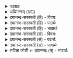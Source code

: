 <details><summary>पदपाठः</summary>

धू॒म्रान्। व॒स॒न्ताय॑। आ। ल॒भ॒ते॒। श्वे॒तान्। ग्री॒ष्माय॑। कृ॒ष्णान्। व॒र्षाभ्यः॑। अ॒रु॒णान्। श॒रदे॑। पृष॑तः। हे॒म॒न्ताय॑। पिशङ्गा॑न्। शिशि॑राय। ११।
</details>

<details><summary>अधिमन्त्रम् (VC)</summary>

- वसन्तादयो देवताः
- प्रजापतिर्ऋषिः
- स्वराड्बृहती
- मध्यमः
</details>

<details><summary>दयानन्द-सरस्वती (हि) - विषयः</summary>

फिर उसी विषय को अगले मन्त्र में कहा है ॥
</details>

<details><summary>दयानन्द-सरस्वती (हि) - पदार्थः</summary>

पदार्थान्वयभाषाः -  जो मनुष्य (वसन्ताय) वसन्त ऋतु में सुख के लिये (धूम्रान्) धुमेले पदार्थों के (ग्रीष्माय) ग्रीष्म ऋतु में आनन्द के लिये (श्वेतान्) सुपेद रंग के (वर्षाभ्यः) वर्षा ऋतु में कार्यसिद्धि के लिये (कृष्णान्) काले रंग के वा खेती की सिद्धि करानेवाले (शरदे) शरद् ऋतु में सुख के लिये (अरुणान्) लाल रंग के (हेमन्ताय) हेमन्त ऋतु में कार्य साधने के लिये (पृषतः) मोटे और (शिशिराय) शिशिर ऋतुसम्बन्धी व्यवहार साधने के लिये (पिशङ्गान्) लालामी लिये हुए पीले पदार्थों को (आ, लभते) अच्छे प्रकार प्राप्त होता है, वह निरन्तर सुखी होता है ॥११ ॥
</details>

<details><summary>दयानन्द-सरस्वती (हि) - भावार्थः</summary>

भावार्थभाषाः -  मनुष्यों को जिस ऋतु में, जो पदार्थ इकट्ठे करने वा सेवने योग्ये हों, उनको इकट्ठे और उनका सेवन कर नीरोग होके धर्म, अर्थ, काम और मोक्ष के सिद्ध करने के व्यवहारों का आचरण करना चाहिये ॥११ ॥
</details>

<details><summary>दयानन्द-सरस्वती (सं) - विषयः</summary>

पुनस्तमेव विषयमाह ॥
</details>

<details><summary>दयानन्द-सरस्वती (सं) - पदार्थः</summary>

पदार्थान्वयभाषाः -  यो मनुष्यो वसन्ताय धूम्रान् ग्रीष्माय श्वेतान् वर्षाभ्यः कृष्णान् शरदेऽरुणान् हेमन्ताय पृषतः शिशिराय पिशङ्गानालभते, स सततं सुखी भवति ॥११ ॥
</details>

<details><summary>दयानन्द-सरस्वती (सं) - भावार्थः</summary>

भावार्थभाषाः -  मनुष्यैर्यस्मिन्नृतौ ये पदार्थाः संचयनीयाः सेवनीयाश्च स्युस्तान् संचित्य संसेव्याऽरोगा भूत्वा धर्मार्थकाममोक्षसाधनान्यनुष्ठातव्यानि ॥११ ॥
</details>

<details><summary>सविता जोशी ← दयानन्दः (म) - भावार्थः</summary>

भावार्थभाषाः -  ज्या ऋतुमध्ये जे पदार्थ संग्रह करण्यायोग्य व सेवन करण्यायोग्य असतात त्यांचा संग्रह करून माणसांनी त्यांचे सेवन करावे व निरोगी बनावे, तसेच धर्म, अर्थ, काम, मोक्ष प्राप्त होईल अशा व्यवहाराचे आचरण करावे.
</details>